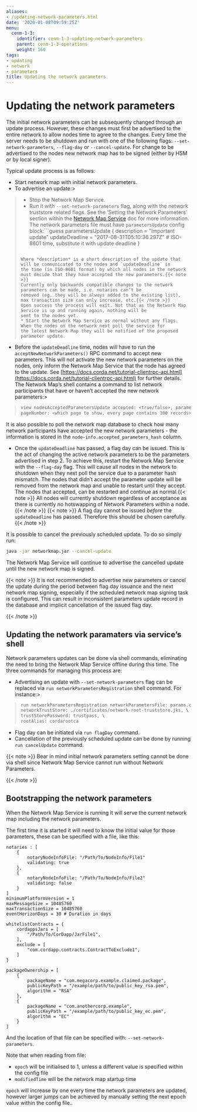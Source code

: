 ```yaml
---
aliases:
- /updating-network-parameters.html
date: '2020-01-08T09:59:25Z'
menu:
  cenm-1-3:
    identifier: cenm-1-3-updating-network-parameters
    parent: cenm-1-3-operations
    weight: 160
tags:
- updating
- network
- parameters
title: Updating the network parameters
---
```



# Updating the network parameters

The initial network parameters can be subsequently changed through an update process. However, these changes must first
be advertised to the entire network to allow nodes time to agree to the changes. Every time the server needs to be shutdown
and run with one of the following flags: `--set-network-parameters`, `--flag-day` or `--cancel-update`. For change to be
advertised to the nodes new network map has to be signed (either by HSM or by local signer).

Typical update process is as follows:


* Start network map with initial network parameters.
* To advertise an update:>
>
> * Stop the Network Map Service.
> * Run it with `--set-network-parameters` flag, along with the network truststore related flags. See the ‘Setting
> the Network Parameters’ section within the [Network Map Service](network-map.md) doc for more information. The network parameters
> file must have `parametersUpdate` config block:```guess
> parametersUpdate {
>     description = "Important update"
>     updateDeadline = "2017-08-31T05:10:36.297Z" # ISO-8601 time, substitute it with update deadline
> }
> ```
>
> Where *description* is a short description of the update that will be communicated to the nodes and `updateDeadline` is
> the time (in ISO-8601 format) by which all nodes in the network must decide that they have accepted the new parameters.{{< note >}}
> Currently only backwards compatible changes to the network parameters can be made, i.e. notaries can’t be
> removed (eg. they will be always added to the existing list), max transaction size can only increase, etc.{{< /note >}}
> Upon success the process will exit. Not that as the Network Map Service is up and running again, nothing will be
> sent to the nodes yet.
> * Start the Network Map Service as normal without any flags. When the nodes on the network next poll the service for
> the latest Network Map they will be notified of the proposed parameter update.



* Before the `updateDeadline` time, nodes will have to run the `acceptNewNetworkParameters()` RPC command to accept
new parameters. This will not
activate the new network parameters on the nodes, only inform the Network Map Service that the node has agreed to the
update. See [https://docs.corda.net/tutorial-clientrpc-api.html](https://docs.corda.net/tutorial-clientrpc-api.html) for further details.
The Network Map’s shell contains a command to list network participants that have or haven’t accepted the new
network parameters:>
> ```bash
> view nodesAcceptedParametersUpdate accepted: <true/false>, parametersHash: <parameters update hash value>,
> pageNumber: <which page to show, every page contains 100 records>
> ```
>

It is also possible to poll the network map database to check how many network participants have accepted the new
network parameters - the information is stored in the `node-info.accepted_parameters_hash` column.
* Once the `updateDeadline` has passed, a flag day can be issued. This is the act of changing the active network
parameters to be the parameters advertised in step 2. To achieve this, restart the Network Map Service with the
`--flag-day` flag. This will cause all nodes in the network to shutdown when they next poll the service due to a
parameter hash mismatch. The nodes that didn’t accept the parameter update will be removed from the network map and
unable to restart until they accept. The nodes that accepted, can be restarted and continue as normal.{{< note >}}
All nodes will currently shutdown regardless of acceptance as there is currently no hotswapping of Network
Parameters within a node.{{< /note >}}
{{< note >}}
A flag day cannot be issued *before* the `updateDeadline` has passed. Therefore this should be chosen carefully.{{< /note >}}


It is possible to cancel the previously scheduled update. To do so simply run:

```bash
java -jar networkmap.jar --cancel-update
```

The Network Map Service will continue to advertise the cancelled update until the new network map is signed.

{{< note >}}
It is not recommended to advertise new parameters or cancel the update during the period between flag day
issuance and the next network map signing, especially if the scheduled network map signing task is configured.
This can result in inconsistent parameters update record in the database and implicit cancellation of the
issued flag day.

{{< /note >}}

## Updating the network paramaters via service’s shell

Network parameters updates can be done via shell commands, eliminating the need to bring the Network Map Service
offline during this time. The three commands for managing this process are:


* Advertising an update with `--set-network-parameters` flag can be replaced via
`run networkParametersRegistration` shell command. For instance:>
> ```bash
> run networkParametersRegistration networkParametersFile: params.conf, \
> networkTrustStore: ./certificates/network-root-truststore.jks, \
> trustStorePassword: trustpass, \
> rootAlias: cordarootca
> ```
>


* Flag day can be initiated via `run flagDay` command.
* Cancellation of the previously scheduled update can be done by running `run cancelUpdate` command.

{{< note >}}
Bear in mind initial network parameters setting cannot be done via shell since Network Map Service cannot run
without Network Parameters.

{{< /note >}}

## Bootstrapping the network parameters

When the Network Map Service is running it will serve the current network map including the network parameters.

The first time it is started it will need to know the initial value for those parameters, these
can be specified with a file, like this:

```guess
notaries : [
    {
        notaryNodeInfoFile: "/Path/To/NodeInfo/File1"
        validating: true
    },
    {
        notaryNodeInfoFile: "/Path/To/NodeInfo/File2"
        validating: false
    }
]
minimumPlatformVersion = 1
maxMessageSize = 10485760
maxTransactionSize = 10485760
eventHorizonDays = 30 # Duration in days

whitelistContracts = {
    cordappsJars = [
        "/Path/To/CorDapp/JarFile1",
    ],
    exclude = [
        "com.cordapp.contracts.ContractToExclude1",
    ]
}

packageOwnership = [
    {
        packageName = "com.megacorp.example.claimed.package",
        publicKeyPath = "/example/path/to/public_key_rsa.pem",
        algorithm = "RSA"
    },
    {
        packageName = "com.anothercorp.example",
        publicKeyPath = "/example/path/to/public_key_ec.pem",
        algorithm = "EC"
    }
]
```

And the location of that file can be specified with: `--set-network-parameters`.

Note that when reading from file:


* `epoch` will be initialised to 1, unless a different value is specified within the config file
* `modifiedTime` will be the network map startup time

`epoch` will increase by one every time the network parameters are updated, however larger jumps can be achieved by
manually setting the next epoch value within the config file..
